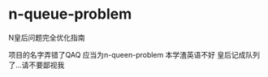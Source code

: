 n-queue-problem
===============

N皇后问题完全优化指南

项目的名字弄错了QAQ 应当为n-queen-problem
本学渣英语不好 皇后记成队列了...请不要鄙视我
